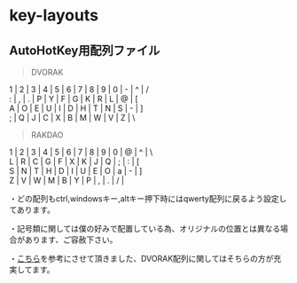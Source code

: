 # key-layouts
## AutoHotKey用配列ファイル
>DVORAK

1 | 2 | 3 | 4 | 5 | 6 | 7 | 8 | 9 | 0 | - | ^ | /  
 : | , | . | P | Y | F | G | K | R | L | @ | [  
  A | O | E | U | I | D | H | T | N | S | - | ]  
   ; | Q | J | C | X | B | M | W | V | Z | \

>RAKDAO

1 | 2 | 3 | 4 | 5 | 6 | 7 | 8 | 9 | 0 | @ | ^ | \  
 L | R | C | G | F | X | K | J | Q | ; | : | [  
  S | N | T | H | D | I | U | E | O | a | - | ]  
   Z | V | W | M | B | Y | P | , | . | / |  

・どの配列もctrl,windowsキー,altキー押下時にはqwerty配列に戻るよう設定してあります。

・記号類に関しては僕の好みで配置している為、オリジナルの位置とは異なる場合があります、ご容赦下さい。

・[こちら](https://github.com/snowlt23/dvorak-ahk)を参考にさせて頂きました、DVORAK配列に関してはそちらの方が充実してます。
